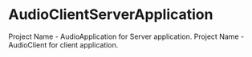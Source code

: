 # AudioClientServerApplication
Project Name - AudioApplication for Server application. Project Name - AudioClient for client application.
